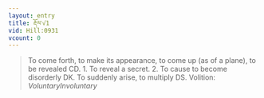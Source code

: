 ```yaml
---
layout: entry
title: རྡོལ་√1
vid: Hill:0931
vcount: 0
---
```

> To come forth, to make its appearance, to come up (as of a plane), to be revealed CD\. 1\. To reveal a secret\. 2\. To cause to become disorderly DK\. To suddenly arise, to multiply DS\.
> Volition: _VoluntaryInvoluntary_


